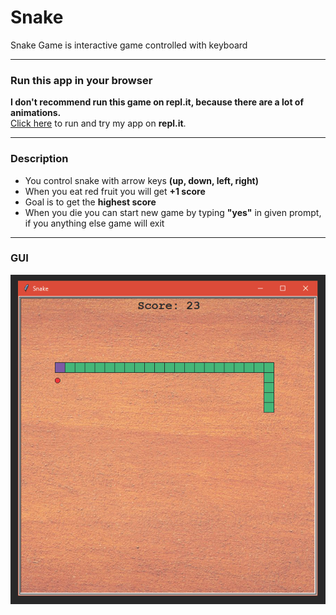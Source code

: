 # Snake

Snake Game is interactive game controlled with
keyboard


---

### Run this app in your browser
__I don't recommend run this game on repl.it, 
because there are a lot of animations.__  
[Click here](https://repl.it/join/shfbswmy-luknplava)
to run and try my app on **repl.it**.

---

### Description
* You control snake with arrow keys
  **(up, down, left, right)**
* When you eat red fruit you will get
  **+1 score**
* Goal is to get the **highest score**
* When you die you can start new game 
by typing **"yes"** in given prompt, if you 
  anything else game will exit

---

### GUI   
   
![](images/snake_game.png)
